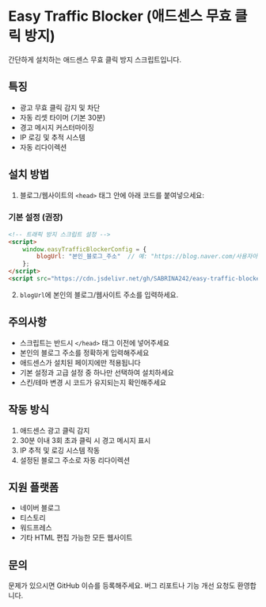 # Easy Traffic Blocker (애드센스 무효 클릭 방지)

간단하게 설치하는 애드센스 무효 클릭 방지 스크립트입니다.

## 특징
- 광고 무효 클릭 감지 및 차단
- 자동 리셋 타이머 (기본 30분)
- 경고 메시지 커스터마이징
- IP 로깅 및 추적 시스템
- 자동 리다이렉션

## 설치 방법

1. 블로그/웹사이트의 `<head>` 태그 안에 아래 코드를 붙여넣으세요:

### 기본 설정 (권장)
```html
<!-- 트래픽 방지 스크립트 설정 -->
<script>
    window.easyTrafficBlockerConfig = {
        blogUrl: "본인_블로그_주소"  // 예: "https://blog.naver.com/사용자아이디"
    };
</script>
<script src="https://cdn.jsdelivr.net/gh/SABRINA242/easy-traffic-blocker@refs/heads/main/easy_traffic_blocker.js"></script>

```
<!-- 트래픽 방지 스크립트 설정 - 고급 -->
<script>
    window.easyTrafficBlockerConfig = {
        blogUrl: "본인_블로그_주소",     // 예: "https://blog.naver.com/사용자아이디"
        maxClicks: 3,                  // 최대 허용 클릭 수 (기본값: 3)
        resetTime: 1800000,           // 리셋 시간 (밀리초, 기본값: 30분)
        warningMessage: "무효트래픽이 감지되어 IP가 기록되었습니다.",  // 경고 메시지
        debug: false                   // 디버그 모드 (개발자용)
    };
</script>
<script src="https://cdn.jsdelivr.net/gh/SABRINA242/easy-traffic-blocker@refs/heads/main/easy_traffic_blocker.js"></script>

2. `blogUrl`에 본인의 블로그/웹사이트 주소를 입력하세요.

## 주의사항
- 스크립트는 반드시 `</head>` 태그 이전에 넣어주세요
- 본인의 블로그 주소를 정확하게 입력해주세요
- 애드센스가 설치된 페이지에만 적용됩니다
- 기본 설정과 고급 설정 중 하나만 선택하여 설치하세요
- 스킨/테마 변경 시 코드가 유지되는지 확인해주세요

## 작동 방식
1. 애드센스 광고 클릭 감지
2. 30분 이내 3회 초과 클릭 시 경고 메시지 표시
3. IP 추적 및 로깅 시스템 작동
4. 설정된 블로그 주소로 자동 리다이렉션

## 지원 플랫폼
- 네이버 블로그
- 티스토리
- 워드프레스
- 기타 HTML 편집 가능한 모든 웹사이트

## 문의
문제가 있으시면 GitHub 이슈를 등록해주세요.
버그 리포트나 기능 개선 요청도 환영합니다.